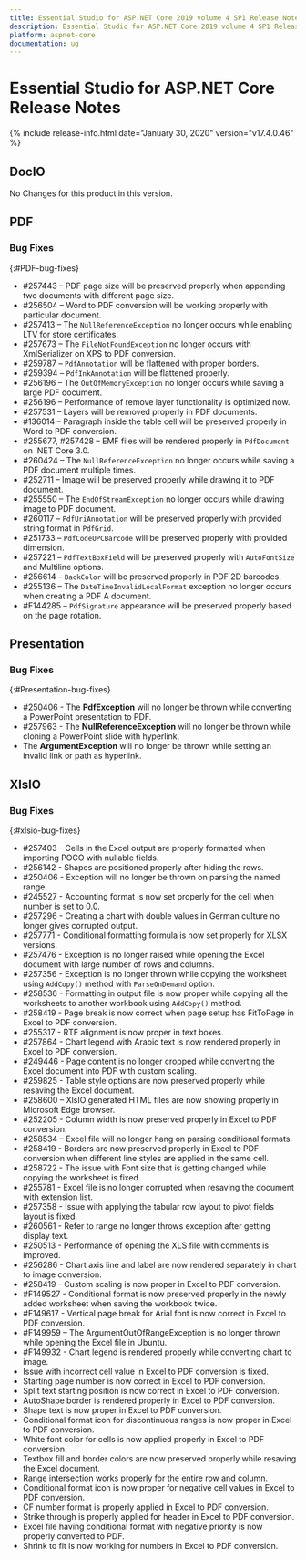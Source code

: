 ```yaml
---
title: Essential Studio for ASP.NET Core 2019 volume 4 SP1 Release Notes  
description: Essential Studio for ASP.NET Core 2019 volume 4 SP1 Release Notes  
platform: aspnet-core
documentation: ug
---
```


# Essential Studio for ASP.NET Core  Release Notes  

{% include release-info.html date="January 30, 2020"  version="v17.4.0.46" %} 







## DocIO

No Changes for this product in this version.

[//]: # "Delete the contents of this file while new content is added."

## PDF

### Bug Fixes
{:#PDF-bug-fixes}

* \#257443 – PDF page size will be preserved properly when appending two documents with different page size.
* \#256504 – Word to PDF conversion will be working properly with particular document. 
* \#257413 – The `NullReferenceException` no longer occurs while enabling LTV for store certificates. 
* \#257673 – The `FileNotFoundException` no longer occurs with XmlSerializer on XPS to PDF conversion. 
* \#259787 – `PdfAnnotation` will be flattened with proper borders.
* \#259394 – `PdfInkAnnotation` will be flattened properly. 
* \#256196 – The `OutOfMemoryException` no longer occurs while saving a large PDF document.
* \#256196 – Performance of remove layer functionality is optimized now. 
* \#257531 – Layers will be removed properly in PDF documents. 
* \#136014 – Paragraph inside the table cell will be preserved properly in Word to PDF conversion. 
* \#255677, \#257428 – EMF files will be rendered properly in `PdfDocument` on .NET Core 3.0.
* \#260424 – The `NullReferenceException` no longer occurs while saving a PDF document multiple times. 
* \#252711 – Image will be preserved properly while drawing it to PDF document. 
* \#255550 – The `EndOfStreamException` no longer occurs while drawing image to PDF document. 
* \#260117 – `PdfUriAnnotation` will be preserved properly with provided string format in `PdfGrid`.
* \#251733 – `PdfCodeUPCBarcode` will be preserved properly with provided dimension. 
* \#257221 – `PdfTextBoxField` will be preserved properly with `AutoFontSize` and Multiline options.
* \#256614 – `BackColor` will be preserved properly in PDF 2D barcodes. 
* \#255136 – The `DateTimeInvalidLocalFormat` exception no longer occurs when creating a PDF A document.  
* \#F144285 – `PdfSignature` appearance will be preserved properly based on the page rotation. 

## Presentation

### Bug Fixes
{:#Presentation-bug-fixes}

* \#250406 - The **PdfException** will no longer be thrown while converting a PowerPoint presentation to PDF.
* \#257963 - The **NullReferenceException** will no longer be thrown while cloning a PowerPoint slide with hyperlink.
* The **ArgumentException** will no longer be thrown while setting an invalid link or path as hyperlink.


## XlsIO

### Bug Fixes
{:#xlsio-bug-fixes}

* \#257403 - Cells in the Excel output are properly formatted when importing POCO with nullable fields.
* \#256142 - Shapes are positioned properly after hiding the rows.
* \#250406 - Exception will no longer be thrown on parsing the named range.
* \#245527 - Accounting format is now set properly for the cell when number is set to 0.0.
* \#257296 - Creating a chart with double values in German culture no longer gives corrupted output.
* \#257771 - Conditional formatting formula is now set properly for XLSX versions.
* \#257476 - Exception is no longer raised while opening the Excel document with large number of rows and columns.
* \#257356 - Exception is no longer thrown while copying the worksheet using `AddCopy()` method with `ParseOnDemand` option.
* \#258536 - Formatting in output file is now proper while copying all the worksheets to another workbook using `AddCopy()` method.
* \#258419 - Page break is now correct when page setup has FitToPage in Excel to PDF conversion.
* \#255317 - RTF alignment is now proper in text boxes.
* \#257864 - Chart legend with Arabic text is now rendered properly in Excel to PDF conversion.
* \#249446 - Page content is no longer cropped while converting the Excel document into PDF with custom scaling.
* \#259825 - Table style options are now preserved properly while resaving the Excel document.
* \#258600 – XlsIO generated HTML files are now showing properly in Microsoft Edge browser.
* \#252205 - Column width is now preserved properly in Excel to PDF conversion.
* \#258534 – Excel file will no longer hang on parsing conditional formats.
* \#258419 - Borders are now preserved properly in Excel to PDF conversion when different line styles are applied in the same cell.
* \#258722 - The issue with Font size that is getting changed while copying the worksheet is fixed.
* \#255781 - Excel file is no longer corrupted when resaving the document with extension list.
* \#257358 - Issue with applying the tabular row layout to pivot fields layout is fixed.
* \#260561 - Refer to range no longer throws exception after getting display text.
* \#250513 - Performance of opening the XLS file with comments is improved.
* \#256286 - Chart axis line and label are now rendered separately in chart to image conversion.  
* \#258419 - Custom scaling is now proper in Excel to PDF conversion.
* \#F149527 - Conditional format is now preserved properly in the newly added worksheet when saving the workbook twice.
* \#F149617 - Vertical page break for Arial font is now correct in Excel to PDF conversion.
* \#F149959 – The ArgumentOutOfRangeException is no longer thrown while opening the Excel file in Ubuntu.
* \#F149932 - Chart legend is rendered properly while converting chart to image.
* Issue with incorrect cell value in Excel to PDF conversion is fixed.
* Starting page number is now correct in Excel to PDF conversion.
* Split text starting position is now correct in Excel to PDF conversion.
* AutoShape border is rendered properly in Excel to PDF conversion.
* Shape text is now proper in Excel to PDF conversion.
* Conditional format icon for discontinuous ranges is now proper in Excel to PDF conversion.
* White font color for cells is now applied properly in Excel to PDF conversion.
* Textbox fill and border colors are now preserved properly while resaving the Excel document.
* Range intersection works properly for the entire row and column.
* Conditional format icon is now proper for negative cell values in Excel to PDF conversion.
* CF number format is properly applied in Excel to PDF conversion.
* Strike through is properly applied for header in Excel to PDF conversion.
* Excel file having conditional format with negative priority is now properly converted to PDF.
* Shrink to fit is now working for numbers in Excel to PDF conversion.

